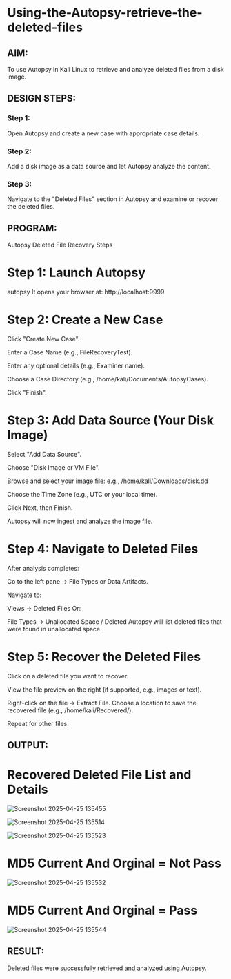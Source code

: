 # Using-the-Autopsy-retrieve-the-deleted-files
## AIM:
To use Autopsy in Kali Linux to retrieve and analyze deleted files from a disk image.

## DESIGN STEPS:
### Step 1:
Open Autopsy and create a new case with appropriate case details.

### Step 2:
Add a disk image as a data source and let Autopsy analyze the content.

### Step 3:
Navigate to the "Deleted Files" section in Autopsy and examine or recover the deleted files.

## PROGRAM:
Autopsy Deleted File Recovery Steps

# Step 1: Launch Autopsy
autopsy
It opens your browser at: http://localhost:9999
 
# Step 2: Create a New Case
Click "Create New Case".

Enter a Case Name (e.g., FileRecoveryTest).

Enter any optional details (e.g., Examiner name).

Choose a Case Directory (e.g., /home/kali/Documents/AutopsyCases).

Click "Finish".

# Step 3: Add Data Source (Your Disk Image)
Select "Add Data Source".

Choose "Disk Image or VM File".

Browse and select your image file: e.g., /home/kali/Downloads/disk.dd

Choose the Time Zone (e.g., UTC or your local time).

Click Next, then Finish.

Autopsy will now ingest and analyze the image file.

# Step 4: Navigate to Deleted Files
After analysis completes:

Go to the left pane → File Types or Data Artifacts.

Navigate to:

Views → Deleted Files
Or:

File Types → Unallocated Space / Deleted
Autopsy will list deleted files that were found in unallocated space.

# Step 5: Recover the Deleted Files
Click on a deleted file you want to recover.

View the file preview on the right (if supported, e.g., images or text).

Right-click on the file → Extract File.
Choose a location to save the recovered file (e.g., /home/kali/Recovered/).

Repeat for other files.

## OUTPUT:

# Recovered Deleted File List and Details 

![Screenshot 2025-04-25 135455](https://github.com/user-attachments/assets/3878b201-26a3-4880-9b0a-a377cde136ce)

![Screenshot 2025-04-25 135514](https://github.com/user-attachments/assets/6db6f9fb-122a-4a8e-b01b-85faa7ab447f)

![Screenshot 2025-04-25 135523](https://github.com/user-attachments/assets/a6060578-6446-4130-b8f0-f3d8f0760f29)


# MD5 Current And Orginal = Not Pass

![Screenshot 2025-04-25 135532](https://github.com/user-attachments/assets/f52d1e23-c738-495d-b5d2-408d4796a7da)

# MD5 Current And Orginal = Pass

![Screenshot 2025-04-25 135544](https://github.com/user-attachments/assets/536cca1c-f8d2-4e0d-a843-c795b2fd28c8)


## RESULT:
Deleted files were successfully retrieved and analyzed using Autopsy.
